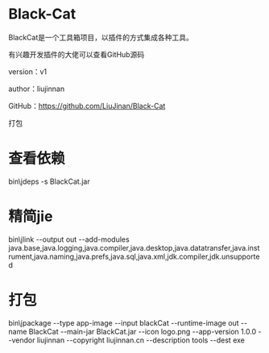 # Black-Cat

BlackCat是一个工具箱项目，以插件的方式集成各种工具。

有兴趣开发插件的大佬可以查看GitHub源码

version：v1

author：liujinnan

GitHub：https://github.com/LiuJinan/Black-Cat

打包
# 查看依赖
bin\\jdeps -s BlackCat.jar

# 精简jie
bin\\jlink --output out --add-modules java.base,java.logging,java.compiler,java.desktop,java.datatransfer,java.instrument,java.naming,java.prefs,java.sql,java.xml,jdk.compiler,jdk.unsupported

# 打包
bin\\jpackage --type app-image --input blackCat --runtime-image out --name BlackCat --main-jar BlackCat.jar --icon logo.png --app-version 1.0.0 --vendor liujinnan --copyright liujinnan.cn --description tools --dest exe





